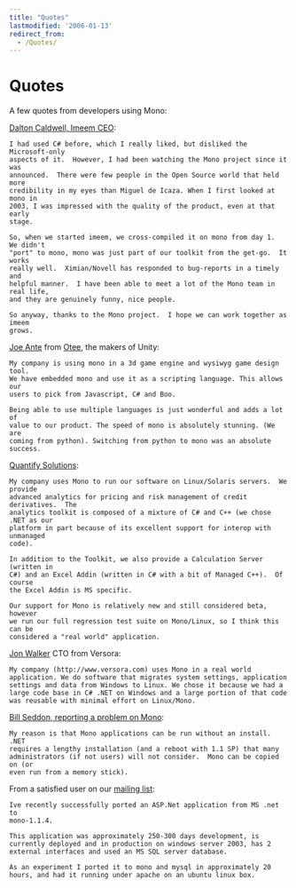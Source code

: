 ```yaml
---
title: "Quotes"
lastmodified: '2006-01-13'
redirect_from:
  - /Quotes/
---
```


Quotes
======

A few quotes from developers using Mono:

[Dalton Caldwell, Imeem CEO](http://dalton.imeem.com/blogentry/fEEiPiEw):

    I had used C# before, which I really liked, but disliked the Microsoft-only
    aspects of it.  However, I had been watching the Mono project since it was
    announced.  There were few people in the Open Source world that held more
    credibility in my eyes than Miguel de Icaza. When I first looked at mono in
    2003, I was impressed with the quality of the product, even at that early
    stage.

    So, when we started imeem, we cross-compiled it on mono from day 1.  We didn't
    "port" to mono, mono was just part of our toolkit from the get-go.  It works
    really well.  Ximian/Novell has responded to bug-reports in a timely and
    helpful manner.  I have been able to meet a lot of the Mono team in real life,
    and they are genuinely funny, nice people.

    So anyway, thanks to the Mono project.  I hope we can work together as imeem
    grows.

[Joe Ante](http://galactus.ximian.com/pipermail/mono-list/2005-May/027196.html) from [Otee](http://www.otee.dk), the makers of Unity:

    My company is using mono in a 3d game engine and wysiwyg game design tool.
    We have embedded mono and use it as a scripting language. This allows our
    users to pick from Javascript, C# and Boo.

    Being able to use multiple languages is just wonderful and adds a lot of
    value to our product. The speed of mono is absolutely stunning. (We are
    coming from python). Switching from python to mono was an absolute success.

[Quantify Solutions](http://galactus.ximian.com/pipermail/mono-list/2005-May/027131.html):

    My company uses Mono to run our software on Linux/Solaris servers.  We provide
    advanced analytics for pricing and risk management of credit derivatives.  The
    analytics toolkit is composed of a mixture of C# and C++ (we chose .NET as our
    platform in part because of its excellent support for interop with unmanaged
    code).

    In addition to the Toolkit, we also provide a Calculation Server (written in
    C#) and an Excel Addin (written in C# with a bit of Managed C++).  Of course
    the Excel Addin is MS specific.

    Our support for Mono is relatively new and still considered beta, however
    we run our full regression test suite on Mono/Linux, so I think this can be
    considered a "real world" application.

[Jon Walker](http://galactus.ximian.com/pipermail/mono-list/2005-May/027110.html) CTO from Versora:

    My company (http://www.versora.com) uses Mono in a real world
    application. We do software that migrates system settings, application
    settings and data from Windows to Linux. We chose it because we had a
    large code base in C# .NET on Windows and a large portion of that code
    was reusable with minimal effort on Linux/Mono.

 [Bill Seddon, reporting a problem on Mono](https://lists.dot.net/pipermail/mono-list/2006-January/030276.html):

    My reason is that Mono applications can be run without an install.  .NET
    requires a lengthy installation (and a reboot with 1.1 SP) that many
    administrators (if not users) will not consider.  Mono can be copied on (or
    even run from a memory stick).

From a satisfied user on our [mailing list](https://lists.dot.net/archives/public/mono-list/2005-April/026486.html):

    Ive recently successfully ported an ASP.Net application from MS .net to
    mono-1.1.4.

    This application was approximately 250-300 days development, is
    currently deployed and in production on windows server 2003, has 2
    external interfaces and used an MS SQL server database.

    As an experiment I ported it to mono and mysql in approximately 20
    hours, and had it running under apache on an ubuntu linux box.
